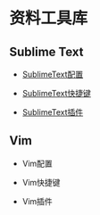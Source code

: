 # 资料工具库

## Sublime Text

- [SublimeText配置][st-config]

- [SublimeText快捷键][st-shortcut]

- [SublimeText插件][st-plugin]


## Vim

- Vim配置

- Vim快捷键

- Vim插件


[st-shortcut]: https://github.com/cyonks/toolbox/blob/master/sublime-text/shortcut-keys.md "sublime text shortcut keys"
[st-config]: https://github.com/cyonks/toolbox/blob/master/sublime-text/settings.md "sublime text shortcut keys"
[st-plugin]: https://github.com/cyonks/toolbox/blob/master/sublime-text/plugins.md "sublime text shortcut keys"
